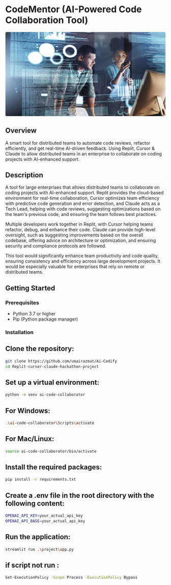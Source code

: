 # CodeMentor (AI-Powered Code Collaboration Tool)

<img src="/public/Logo.png" >

## Overview

A smart tool for distributed teams to automate code reviews, refactor efficiently, and get real-time AI-driven feedback. Using Replit, Cursor & Claude to allow distributed teams in an enterprise to collaborate on coding projects with AI-enhanced support.

## Description
A tool for large enterprises that allows distributed teams to collaborate on coding projects with AI-enhanced support. Replit provides the cloud-based environment for real-time collaboration, Cursor optimizes team efficiency with predictive code generation and error detection, and Claude acts as a Tech Lead, helping with code reviews, suggesting optimizations based on the team's previous code, and ensuring the team follows best practices.

Multiple developers work together in Replit, with Cursor helping teams refactor, debug, and enhance their code. Claude can provide high-level oversight, such as suggesting improvements based on the overall codebase, offering advice on architecture or optimization, and ensuring security and compliance protocols are followed.

This tool would significantly enhance team productivity and code quality, ensuring consistency and efficiency across large development projects. It would be especially valuable for enterprises that rely on remote or distributed teams.

## Getting Started

### Prerequisites

- Python 3.7 or higher
- Pip (Python package manager)

### Installation

## Clone the repository:

```bash
git clone https://github.com/umairazmat/Ai-Codify
cd Replit-cursor-claude-hackathon-project
```

## Set up a virtual environment:

```bash
python -m venv ai-code-collaborator
```

## For Windows:

```bash
.\ai-code-collaborator\Scripts\activate
```

## For Mac/Linux:

```bash
source ai-code-collaborator/bin/activate
```

## Install the required packages:

```bash
pip install -r requirements.txt
```

## Create a .env file in the root directory with the following content:

```bash
OPENAI_API_KEY=your_actual_api_key
OPENAI_API_BASE=your_actual_api_key
```

## Run the application:

```bash
streamlit run .\project\app.py
```

## if script not run :

```bash
Set-ExecutionPolicy -Scope Process -ExecutionPolicy Bypass
```
